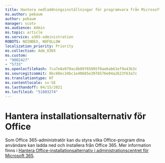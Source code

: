 ```yaml
---
title: Hantera nedladdningsinställningar för programvara från Microsoft 365
ms.author: pebaum
author: pebaum
manager: scotv
ms.audience: Admin
ms.topic: article
ms.service: o365-administration
ROBOTS: NOINDEX, NOFOLLOW
localization_priority: Priority
ms.collection: Adm_O365
ms.custom:
- "9002427"
- "5733"
ms.openlocfilehash: 7ca7e8a979acdb09765095f0ae6ab61ef9a43b3c
ms.sourcegitcommit: 8bc60ec34bc1e40685e3976576e04a2623f63a7c
ms.translationtype: HT
ms.contentlocale: sv-SE
ms.lasthandoff: 04/15/2021
ms.locfileid: "51803274"
---
```

# <a name="manage-office-installation-options"></a>Hantera installationsalternativ för Office

Som Office 365-administratör kan du styra vilka Office-program dina användare kan ladda ned och installera från Office 365. Mer information finns i [Hantera Office-installationsalternativ i administrationscentret för Microsoft 365](https://docs.microsoft.com/deployoffice/manage-software-download-settings-office-365).
